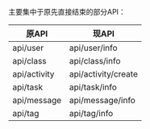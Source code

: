 主要集中于原先直接结束的部分API：

| 原API         | 现API                |
|--------------|---------------------|
| api/user     | api/user/info       |
| api/class    | api/class/info      |
| api/activity | api/activity/create |
| api/task     | api/task/info       |
| api/message  | api/message/info    |
| api/tag      | api/tag/info        |



